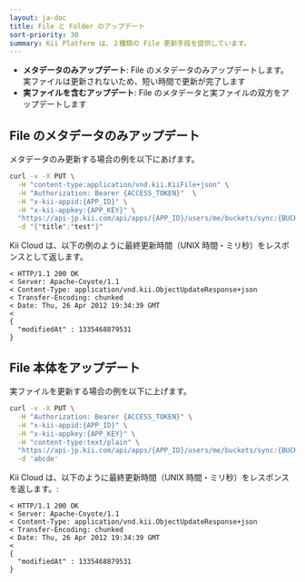 ```yaml
---
layout: ja-doc
title: File と Folder のアップデート
sort-priority: 30
summary: Kii Platform は、２種類の File 更新手段を提供しています。
---
```

* **メタデータのみアップデート**: File のメタデータのみアップデートします。実ファイルは更新されないため、短い時間で更新が完了します
* **実ファイルを含むアップデート**: File のメタデータと実ファイルの双方をアップデートします

## File のメタデータのみアップデート

メタデータのみ更新する場合の例を以下にあげます。

```sh
curl -v -X PUT \
  -H "content-type:application/vnd.kii.KiiFile+json" \
  -H "Authorization: Bearer {ACCESS_TOKEN}"  \
  -H "x-kii-appid:{APP_ID}" \
  -H "x-kii-appkey:{APP_KEY}" \
  "https://api-jp.kii.com/api/apps/{APP_ID}/users/me/buckets/sync:{BUCKET_NAME}/objects/{OBJECT_ID}" \
  -d "{"title":"test"}"
```

Kii Cloud は、以下の例のように最終更新時間（UNIX 時間・ミリ秒）をレスポンスとして返します。

```
< HTTP/1.1 200 OK
< Server: Apache-Coyote/1.1
< Content-Type: application/vnd.kii.ObjectUpdateResponse+json
< Transfer-Encoding: chunked
< Date: Thu, 26 Apr 2012 19:34:39 GMT
<
{
  "modifiedAt" : 1335468879531
}
```

## File 本体をアップデート

実ファイルを更新する場合の例を以下に上げます。

```sh
curl -v -X PUT \
  -H "Authorization: Bearer {ACCESS_TOKEN}" \
  -H "x-kii-appid:{APP_ID}" \
  -H "x-kii-appkey:{APP_KEY}" \
  -H "content-type:text/plain" \
  "https://api-jp.kii.com/api/apps/{APP_ID}/users/me/buckets/sync:{BUCKET_NAME}/objects/{OBJECT_ID}/body" \
  -d 'abcde'
```

Kii Cloud は、以下のように最終更新時間（UNIX 時間・ミリ秒）をレスポンスを返します。:

```
< HTTP/1.1 200 OK
< Server: Apache-Coyote/1.1
< Content-Type: application/vnd.kii.ObjectUpdateResponse+json
< Transfer-Encoding: chunked
< Date: Thu, 26 Apr 2012 19:34:39 GMT
<
{
  "modifiedAt" : 1335468879531
}
```

